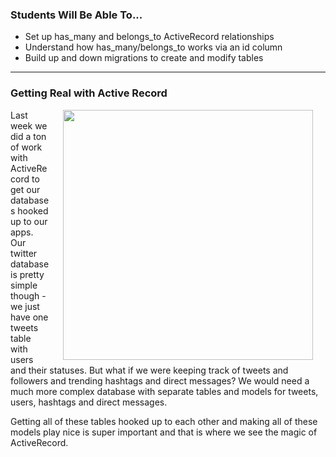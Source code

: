 

### Students Will Be Able To...
* Set up has_many and belongs_to ActiveRecord relationships
* Understand how has_many/belongs_to works via an id column
* Build up and down migrations to create and modify tables

---
### Getting Real with Active Record
<img align="right" src="http://librarylink.regent.edu/wp-content/uploads/2012/10/databases.jpg" width="400" hspace="20"> Last week we did a ton of work with ActiveRecord to get our databases hooked up to our apps. Our twitter database is pretty simple though - we just have one tweets table with users and their statuses. But what if we were keeping track of tweets and followers and trending hashtags and direct messages? We would need a much more complex database with separate tables and models for tweets, users, hashtags and direct messages. 

Getting all of these tables hooked up to each other and making all of these models play nice is super important and that is where we see the magic of ActiveRecord. 

